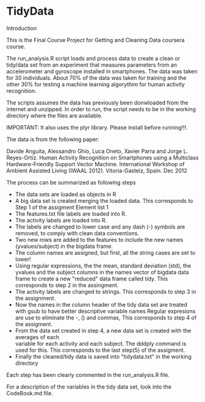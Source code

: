 TidyData
========

Introduction

This is the Final Course Project for Getting and Cleaning Data coursera course.

The run_analysis.R script loads and process data to create a clean or tidy/data 
set from an experiment that measures parameters from an accelerometer 
and gyroscope installed in smartphones. The data was taken for 30 individuals.
About 70% of the data was taken for training and the other 30% for testing 
a machine learning algorythim for human activity recognition. 
 
The scripts assumes the data has previously been donwloaded from the internet and unzipped.
In order to run, the script needs to be in the working directory where the files are available.

IMPORTANT: It also uses the plyr library. Please install before running!!!.

The data is from the following paper:
  
Davide Anguita, Alessandro Ghio, Luca Oneto, Xavier Parra and Jorge L. Reyes-Ortiz.
Human Activity Recognition on Smartphones using a Multiclass Hardware-Friendly 
Support Vector Machine. International Workshop of Ambient Assisted Living (IWAAL 2012).
Vitoria-Gasteiz, Spain. Dec 2012

The process can be summarized as following steps

* The data sets are loaded as objects in R
* A big data set is created merging the loaded data.
  This corresponds to Step 1 of the assigment Element list 1
* The features.txt file labels are loaded into R.
* The activity labels are loaded into R.
* The labels are changed to lower case and any dash (-) symbols are removed, to comply
  with clean data conventions.
* Two new rows are added to the features to include the new names (yvalues/subject) in  the bigdata frame.
* The column names are assigned, but first, all the string cases are set to lower!
* Using regular expressions, the the mean, standard deviation (std),
  the yvalues and the subject columns in the names vector of bigdata data frame
  to create a new "reduced" data frame called tidy. 
  This corresponds to step 2 in the assingment.
* The activity labels are changed to strings.
  This corresponds to step 3 in the assignment.
* Now the names in the column header of the tidy data set are 
  treated with gsub to have better descriptive variable names
  Regular expresions are use to eliminate the -, () and commas, 
  This corresponds to step 4 of the assigment.
* From the data set created in step 4, a new data set is created with the averages of each    
  variable for each activity and each subject.  The dddply command is used for this.
  This corresponds to the last step(5) of the assigment.
* Finally the cleaned/tidy data is saved into "tidydata.txt" in the working directory

Each step has been clearly commented in the run_analysis.R file.

For a description of the variables in the tidy data set, look into the CodeBook.md file.





